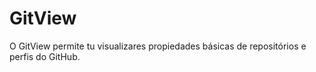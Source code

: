 # GitView
O GitView permite tu visualizares propiedades básicas de repositórios e perfis do GitHub.
